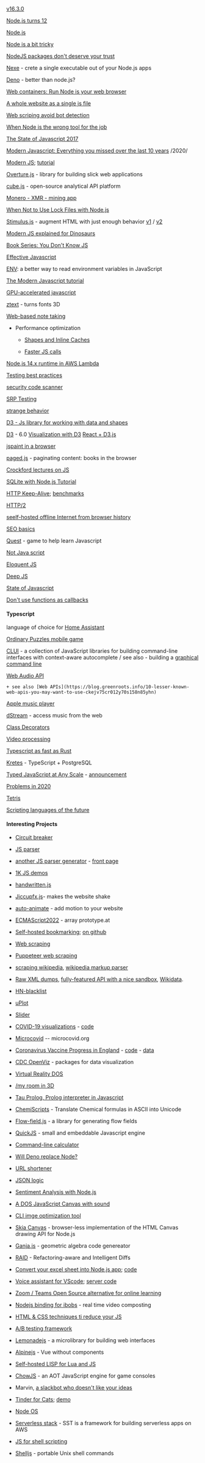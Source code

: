 [v16.3.0](https://nodejs.org/en/blog/release/v16.3.0/)

[Node.js turns 12](https://twitter.com/nodejs/status/1397914989931864080)

[Node.js](https://nodejs.org/en/)

[Node is a bit tricky](https://blog.scottnonnenberg.com/node-js-is-not-magical/#a-bit-tricky)

[NodeJS packages don't deserve your trust](https://josephg.com/blog/node-sandbox/)

[Nexe](https://github.com/nexe/nexe) - crete a single executable out of your Node.js apps

[Deno](https://blog.appsignal.com/2022/02/09/an-introduction-to-deno-is-it-better-than-nodejs.html) - better than node.js?

[Web containers: Run Node is your web browser](https://blog.stackblitz.com/posts/introducing-webcontainers/)

[A whole website as a single js file](https://deno.com/blog/a-whole-website-in-a-single-js-file)

[Web scriping avoid bot detection](https://github.com/niespodd/browser-fingerprinting)

[When Node is the wrong tool for the job](https://medium.com/@jongleberry/when-node-js-is-the-wrong-tool-for-the-job-6d3325fac85c)

[The State of Javascript 2017](http://stateofjs.com/2017/introduction/)

[Modern Javascript: Everything you missed over the last 10 years](https://turriate.com/articles/modern-javascript-everything-you-missed-over-10-years) /2020/

[Modern JS](https://modernjs.fyi/); [tutorial](https://javascript.info/)


[Overture.js](http://overturejs.com/) - library for building slick web applications

[cube.js](https://github.com/cube-js/cube.js) - open-source analytical API platform

[Monero - XMR - mining app](https://github.com/bradoyler/xmr-miner)

[When Not to Use Lock Files with Node.js](https://www.twilio.com/blog/lockfiles-nodejs)

[Stimulus.js](https://discourse.stimulusjs.org/t/announcing-stimulus-2-0/1482) - augment HTML with just enough behavior
[v1](https://github.com/stimulusjs/stimulus/) / [v2](https://github.com/stimulusjs/stimulus/releases/tag/v2.0.0)

[Modern JS explained for Dinosaurs](https://medium.com/the-node-js-collection/modern-javascript-explained-for-dinosaurs-f695e9747b70)

[Book Series: You Don't Know JS](https://github.com/getify/You-Dont-Know-JS/blob/master/README.md)

[Effective Javascript](http://effectivejs.com/)

[ENV](https://humanwhocodes.com/blog/2021/02/introducing-env-javascript-environment-variables/): a better way to read environment variables in JavaScript

[The Modern Javascript tutorial](https://javascript.info/)

[GPU-accelerated javascript](https://gpu.rocks/#/)


[ztext](https://bennettfeely.com/ztext/) - turns fonts 3D

[Web-based note taking](https://github.com/taniarascia/takenote)


+ Performance optimization
   * [Shapes and Inline Caches](https://mathiasbynens.be/notes/shapes-ics)
   
   * [Faster JS calls](https://v8.dev/blog/adaptor-frame)
   
 [Node.js 14.x runtime in AWS Lambda](https://aws.amazon.com/blogs/compute/node-js-14-x-runtime-now-available-in-aws-lambda/)

[Testing best practices](https://github.com/goldbergyoni/javascript-testing-best-practices)

[security code scanner](https://github.com/ajinabraham/nodejsscan)

[SRP Testing](https://cri.dev/posts/2020-05-20-Testing-in-Nodejs-by-example-using-the-SOLID-principles/)

[strange behavior](https://livecodestream.dev/post/2020-06-03-stranger-things-javascript-edition/)

[D3 - Js library for working with data and shapes](http://d3indepth.com/)

[D3](https://github.com/d3/d3/blob/master/CHANGES.md) - 6.0
[Visualization with D3](https://datacrayon.com/shop/product/visualisation-with-d3/)
[React + D3.js](https://wattenberger.com/blog/react-and-d3) 

[jspaint in a browser](https://github.com/i5ik/jspaint.exe)

[paged.js](https://www.pagedmedia.org/paged-js/) - paginating content: books in the browser 

[Crockford lectures on JS](https://www.youtube.com/watch?v=JxAXlJEmNMg)

[SQLite with Node.js Tutorial](http://stackabuse.com/a-sqlite-tutorial-with-node-js/)

[HTTP Keep-Alive](https://lob.com/blog/use-http-keep-alive); [benchmarks](https://github.com/mgartner/node-keep-alive-benchmark)

[HTTP/2](https://nodejs.org/api/http2.html#http2_http_2)

[seelf-hosted offline Internet from browser history](https://github.com/c9fe/22120)

[SEO basics](https://developers.google.com/search/docs/guides/javascript-seo-basics)

[Quest](https://www.twilio.com/quest)  - game to help learn Javascript

[Not Java script](https://observablehq.com/@observablehq/observables-not-javascript)

[Eloquent JS](https://eloquentjavascript.net/)

[Deep JS](https://exploringjs.com/deep-js/toc.html)

[State of Javascript](https://2020.stateofjs.com/en-US/)

[Don't use functions as callbacks](https://jakearchibald.com/2021/function-callback-risks/)

#### Typescript

 language of choice for [Home Assistant](https://developers.home-assistant.io/blog/2019/05/22/internet-of-things-and-the-modern-web.html) 

[Ordinary Puzzles mobile game](https://github.com/mmazzarolo/ordinary-puzzles-app)

[CLUI](https://github.com/replit/clui) -  a collection of JavaScript libraries for building command-line interfaces with context-aware autocomplete / see also - building a [graphical command line](https://blog.repl.it/clui)

[Web Audio API](https://github.com/sebpiq/WebPd)

    + see also [Web APIs](https://blog.greenroots.info/10-lesser-known-web-apis-you-may-want-to-use-ckejv75cr012y70s158n85yhn)
    
[Apple music player](https://developer.apple.com/documentation/musickitjs)

[dStream](https://github.com/DusteDdk/dstream) - access music from the web


[Class Decorators](https://techsparx.com/nodejs/typescript/decorators/classes.html)

[Video processing](https://github.com/yuanqing/vdx)

[Typescript as fast as Rust](https://zaplib.com/docs/blog_ts++.html)

[Kretes](https://kretes.dev/) - TypeScript + PostgreSQL

[Typed JavaScript at Any Scale](typescriptlang.org) - [announcement](https://devblogs.microsoft.com/typescript/announcing-the-new-typescript-website/)

[Problems in 2020](https://www.executeprogram.com/blog/problems-with-typescript-in-2020)

[Tetris](https://github.com/hseager/tetris)


[Scripting languages of the future](https://www.jntrnr.com/scripting-languages-of-the-future/)


#### Interesting Projects

+ [Circuit breaker](https://blog.bearer.sh/build-a-circuit-breaker-in-node-js/)
+ [JS parser](https://github.com/KFlash/seafox)
+ [another JS parser generator](https://github.com/gosukiwi/Pasukon) - [front page](https://pasukon.rocks/)
+ [1K JS demos](https://js1024.fun/results/2020)
+ [handwritten.js](https://github.com/alias-rahil/handwritten.js#README.md)
+ [Jiccupfx.js](https://hiccupfx.telnet.asia/)- makes the website shake
+ [auto-animate](https://github.com/formkit/auto-animate) - add motion to your website
+ [ECMAScript2022](https://tc39.es/proposal-relative-indexing-method/) - array prototype.at
+ [Self-hosted bookmarking](https://webcrate.app/); [on github](https://github.com/WebCrateApp/webcrate)
+ [Web scraping](https://qoob.cc/web-scraping/)
+ [Puppeteer web scraping](https://www.openfaas.com/blog/puppeteer-scraping/)
+ [scraping wikipedia](https://billpg.com/data-mining-wikipedia/),  [ wikipedia markup parser](https://github.com/spencermountain/wtf_wikipedia)
+ [Raw XML dumps](https://dumps.wikimedia.org), [fully-featured API with a nice sandbox](https://en.wikipedia.org/wiki/Special:ApiSandbox), [Wikidata](https://wikidata.org).
+ [HN-blacklist](https://github.com/booleandilemma/hn-blacklist)
+ [uPlot](https://github.com/leeoniya/uPlot)
+ [Slider](https://adit.co.uk/sliderulev2.html)
+ [COVID-19 visualizations](https://vida.io/dashboards/ck9thqbxl00000umrd0u2pmdj) - [code](https://github.com/vidalab/vida)
+ [Microcovid](https://github.com/microcovid/microcovid) -- microcovid.org
+ [Coronavirus Vaccine Progress in England](https://covid-vaccine.louisirwin.co.uk/) - [code](https://github.com/lirwin3007/covid-vax) - [data](https://coronavirus.data.gov.uk/details/developers-guide)
+ [CDC OpenViz](https://github.com/CDCgov/cdc-open-viz) - packages for data visualization
+ [Virtual Reality DOS](https://github.com/sonictruth/vr-dos)
+ [/my room in 3D](https://github.com/brunosimon/my-room-in-3d)
+ [Tau Prolog, Prolog interpreter in Javascript](http://tau-prolog.org/)
+ [ChemiScripts](https://github.com/jwilk/chemiscripts) -  Translate Chemical formulas in ASCII into Unicode
+ [Flow-field.js](https://github.com/romellogoodman/flow-field.js) - a library for generating flow fields
+ [QuickJS](https://bellard.org/quickjs/) - small and embeddable Javascript engine

+ [Command-line calculator](https://github.com/PaddiM8/kalk/tree/master/kalk_mobile)
+ [Will Deno replace Node?](https://www.geekyhacker.com/2020/05/19/is-node-js-dying/)
+ [URL shortener](https://github.com/nelsontky/gh-pages-url-shortener)
+ [JSON logic](https://jsonlogic.com/)
+ [Sentiment Analysis with Node.js](https://medium.com/analytics-vidhya/sentiment-analysis-of-restaurant-reviews-542727dc24e2)
+ [A DOS JavaScript Canvas with sound](https://github.com/SuperIlu/DOjS)
+ [CLI imge optimization tool](https://github.com/funbox/optimizt)
+ [Skia Canvas](https://github.com/samizdatco/skia-canvas)  - browser-less implementation of the HTML Canvas drawing API for Node.js
+ [Ganja.js](https://github.com/enkimute/ganja.js) - geometric algebra code genereator

+ [RAID](https://github.com/rodrigo-brito/refactoring-aware-diff) - Refactoring-aware and Intelligent Diffs
+ [Convert your excel sheet into Node.js app](https://recast.amplication.com/); [code](https://github.com/amplication/amplication)
+ [Voice assistant for VScode](https://github.com/b4rtaz/voice-assistant); [server code](https://github.com/b4rtaz/voice-assistant-net-server/blob/master/VoiceAssistant.Server/SpeechToText/SpeechToTextService.cs#L17)
+ [Zoom / Teams Open Source alternative for online learning](https://github.com/fmeringdal/nettu-meet)
+ [Nodejs binding for ibobs](https://github.com/stream-labs/obs-studio-node) - real time video composting
+ [HTML & CSS techniques ti reduce your JS](https://calendar.perfplanet.com/2020/html-and-css-techniques-to-reduce-your-javascript/)
+ [A/B testing framework](https://github.com/growthbook/growthbook)
+ [Lemonadejs](https://lemonadejs.net/v1/) - a microlibrary for building web interfaces
+ [Alpinejs](https://alpinejs.dev/) - Vue without components
+ [Self-hosted LISP for Lua and JS](https://github.com/sctb/lumen)
+ [ChowJS](https://mp2.dk/techblog/chowjs/) - an AOT JavaScript engine for game consoles
+ Marvin, [a slackbot who doesn't like your ideas](https://github.com/keltrycroft/marvin)
+ [Tinder for Cats](https://github.com/theolivenbaum/tinder4cats); [demo](https://tinder4cats.com/)
+ [Node OS](https://node-os.com/) 

+ [Serverless stack](https://github.com/serverless-stack/serverless-stack) - SST is a framework for building serverless apps on AWS
+ [JS for shell scripting](https://github.com/google/zx)
+ [Shelljs](https://github.com/shelljs/shelljs) - portable Unix shell commands
